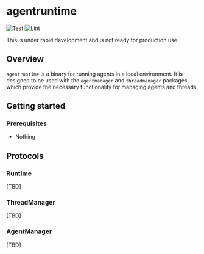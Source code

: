 # agentruntime

![Test](https://github.com/habiliai/agentruntime/actions/workflows/ci.yml/badge.svg)
![Lint](https://github.com/habiliai/agentruntime/actions/workflows/lint.yml/badge.svg)

This is under rapid development and is not ready for production use.

## Overview

`agentruntime` is a binary for running agents in a local environment. It is designed to be used with the `agentmanager` and `threadmanager` packages, which provide the necessary functionality for managing agents and threads.

## Getting started
### Prerequisites
- Nothing

## Protocols
### Runtime
[TBD]

### ThreadManager
[TBD]

### AgentManager
[TBD]
